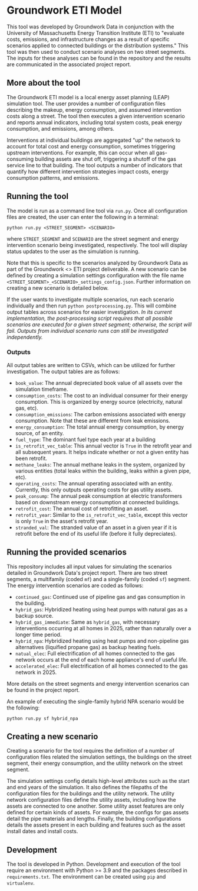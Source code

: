 # Groundwork ETI Model
This tool was developed by Groundwork Data in conjunction with the University of Massachusetts Energy Transition Institute (ETI) to "evaluate costs, emissions, and infrastructure changes as a result of specific scenarios applied to connected buildings or the distribution systems." This tool was then used to conduct scenario analyses on two street segments. The inputs for these analyses can be found in the repository and the results are communicated in the associated project report.

## More about the tool
The Groundwork ETI model is a local energy asset planning (LEAP) simulation tool. The user provides a number of configuration files describing the makeup, energy consumption, and assumed intervention costs along a street. The tool then executes a given intervention scenario and reports annual indicators, including total system costs, peak energy consumption, and emissions, among others.

Interventions at individual buildings are aggregated "up" the network to account for total cost and energy consumption, sometimes triggering upstream interventions. For example, this can occur when all gas-consuming building assets are shut off, triggering a shutoff of the gas service line to that building. The tool outputs a number of indicators that quantify how different intervention strategies impact costs, energy consumption patterns, and emissions.

## Running the tool
The model is run as a command line tool via `run.py`. Once all configuration files are created, the user can enter the following in a terminal:
```
python run.py <STREET_SEGMENT> <SCENARIO>
```
where `STREET_SEGMENT` and `SCENARIO` are the street segment and energy intervention scenario being investigated, respectively. The tool will display status updates to the user as the simulation is running.

Note that this is specific to the scenarios analyzed by Groundwork Data as part of the Groundwork <> ETI project deliverable. A new scenario can be defined by creating a simulation settings configuration with the file name `<STREET_SEGMENT>_<SCENARIO>_settings_config.json`. Further information on creating a new scenario is detailed below.

If the user wants to investigate multiple scenarios, run each scenario individually and then run `python postprocessing.py`. This will combine output tables across scenarios for easier investigation. *In its current implementation, the post-processing script requires that all possible scenarios are executed for a given street segment; otherwise, the script will fail. Outputs from individual scenario runs can still be investigated independently.*

### Outputs
All output tables are written to CSVs, which can be utilized for further investigation. The output tables are as follows:
* `book_value`: The annual depreciated book value of all assets over the simulation timeframe.
* `consumption_costs`: The cost to an individual consumer for their energy consumption. This is organized by energy source (electricity, natural gas, etc).
* `consumption_emissions`: The carbon emissions associated with energy consumption. Note that these are different from leak emissions.
* `energy_consumption`: The total annual energy consumption, by energy source, of an entity.
* `fuel_type`: The dominant fuel type each year at a building
* `is_retrofit_vec_table`: This annual vector is `True` in the retrofit year and all subsequent years. It helps indicate whether or not a given entity has been retrofit.
* `methane_leaks`: The annual methane leaks in the system, organized by various entities (total leaks within the building, leaks within a given pipe, etc).
* `operating_costs`: The annual operating associated with an entity. Currently, this only outputs operating costs for gas utility assets.
* `peak_consump`: The annual peak consumption at electric transformers based on downstream energy consumption at connected buildings.
* `retrofit_cost`: The annual cost of retrofitting an asset.
* `retrofit_year`: Similar to the `is_retrofit_vec_table`, except this vector is only `True` in the asset's retrofit year.
* `stranded_val`: The stranded value of an asset in a given year if it is retrofit before the end of its useful life (before it fully depreciates).

## Running the provided scenarios
This repository includes all input values for simulating the scenarios detailed in Groundwork Data's project report. There are two street segments, a multifamily (coded `mf`) and a single-family (coded `sf`) segment. The energy intervention scenarios are coded as follows:
* `continued_gas`: Continued use of pipeline gas and gas consumption in the building.
* `hybrid_gas`: Hybridized heating using heat pumps with natural gas as a backup source.
* `hybrid_gas_immediate`: Same as `hybrid_gas`, with necessary interventions occurring at all homes in 2025, rather than naturally over a longer time period.
* `hybrid_npa`: Hybridized heating using heat pumps and non-pipeline gas alternatives (liquified propane gas) as backup heating fuels.
* `natual_elec`: Full electrification of all homes connected to the gas network occurs at the end of each home appliance's end of useful life.
* `accelerated_elec`: Full electrification of all homes connected to the gas network in 2025.

More details on the street segments and energy intervention scenarios can be found in the project report.

An example of executing the single-family hybrid NPA scenario would be the following:
```
python run.py sf hybrid_npa
```

## Creating a new scenario
Creating a scenario for the tool requires the definition of a number of configuration files related the simulation settings, the buildings on the street segment, their energy consumption, and the utility network on the street segment.

The simulation settings config details high-level attributes such as the start and end years of the simulation. It also defines the filepaths of the configuration files for the buildings and the utility network. The utility network configuration files define the utility assets, including how the assets are connected to one another. Some utility asset features are only defined for certain kinds of assets. For example, the configs for gas assets detail the pipe materials and lengths. Finally, the building configurations details the assets present in each building and features such as the asset install dates and install costs.

## Development
The tool is developed in Python. Development and execution of the tool require an environment with Python >= 3.9 and the packages described in `requirements.txt`. The environment can be created using `pip` and `virtualenv`.
